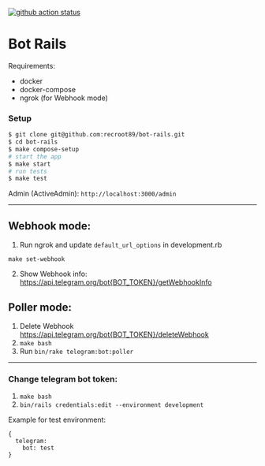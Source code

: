 [![github action status](https://github.com/recroot89/bot-rails/workflows/On%20Push/badge.svg)](https://actions-badge.atrox.dev/recroot89/bot-rails/goto)

# Bot Rails

Requirements:

- docker
- docker-compose
- ngrok (for Webhook mode)

### Setup

```sh
$ git clone git@github.com:recroot89/bot-rails.git
$ cd bot-rails
$ make compose-setup
# start the app
$ make start
# run tests
$ make test
```

Admin (ActiveAdmin): `http://localhost:3000/admin`

<hr>

## Webhook mode:

1. Run ngrok and update `default_url_options` in development.rb

```
make set-webhook
```

2. Show Webhook info:
   https://api.telegram.org/bot{BOT_TOKEN}/getWebhookInfo

## Poller mode:

1. Delete Webhook
   https://api.telegram.org/bot{BOT_TOKEN}/deleteWebhook
2. `make bash`
3. Run `bin/rake telegram:bot:poller`

<hr>

### Change telegram bot token:

1. `make bash`
2. `bin/rails credentials:edit --environment development`

Example for test environment:

```
{
  telegram:
    bot: test
}
```
